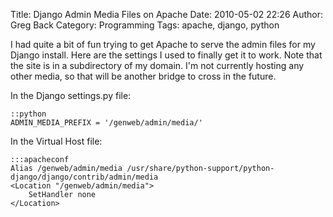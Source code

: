 Title: Django Admin Media Files on Apache
Date: 2010-05-02 22:26
Author: Greg Back
Category: Programming
Tags: apache, django, python

I had quite a bit of fun trying to get Apache to serve the admin files
for my Django install. Here are the settings I used to finally get it to
work. Note that the site is in a subdirectory of my domain. I'm not
currently hosting any other media, so that will be another bridge to
cross in the future.

In the Django settings.py file:

    ::python
    ADMIN_MEDIA_PREFIX = '/genweb/admin/media/'

In the Virtual Host file:

    :::apacheconf
    Alias /genweb/admin/media /usr/share/python-support/python-django/django/contrib/admin/media
    <Location "/genweb/admin/media">
        SetHandler none
    </Location>

